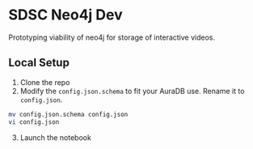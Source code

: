 # SDSC Neo4j Dev
Prototyping viability of neo4j for storage of interactive videos.

## Local Setup
1. Clone the repo
2. Modify the `config.json.schema` to fit your AuraDB use. Rename it to `config.json`.
```bash
mv config.json.schema config.json
vi config.json
```
3. Launch the notebook
